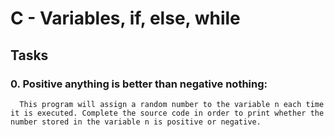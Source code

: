 # C - Variables, if, else, while

## Tasks

### 0. Positive anything is better than negative nothing:

      This program will assign a random number to the variable n each time it is executed. Complete the source code in order to print whether the number stored in the variable n is positive or negative.
      